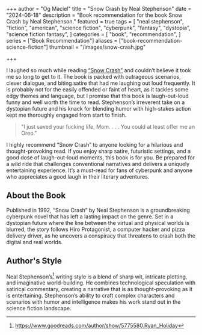 +++
author = "Og Maciel"
title = "Snow Crash by Neal Stephenson"
date = "2024-06-18"
description = "Book recommendation for the book Snow Crash by Neal Stephenson."
featured = true
tags = [
    "neal stephenson",
    "fiction",
    "american",
    "science fiction",
    "cyberpunk",
    "fantasy",
    "dystopia",
    "science fiction fantasy",
]
categories = [
    "book",
    "recommendation",
]
series = ["Book Recommendation"]
aliases = ["book-recommendation-science-fiction"]
thumbnail = "/images/snow-crash.jpg"

+++

I laughed so much while reading <a href="https://amzn.to/4aTBwjk" rel="nofollow" target="_blank">“Snow Crash”</a> and couldn’t believe it took me so long to get to it. The book is packed with outrageous scenarios, clever dialogue, and biting satire that had me laughing out loud frequently. It is probably not for the easily offended or faint of heart, as it tackles some edgy themes and language, but I promise that this book is laugh-out-loud funny and well worth the time to read. Stephenson’s irreverent take on a dystopian future and his knack for blending humor with high-stakes action kept me thoroughly engaged from start to finish.

> "I just saved your fucking life, Mom. . . . You could at least offer me an Oreo."

I highly recommend “Snow Crash” to anyone looking for a hilarious and thought-provoking read. If you enjoy sharp satire, futuristic settings, and a good dose of laugh-out-loud moments, this book is for you. Be prepared for a wild ride that challenges conventional narratives and delivers a uniquely entertaining experience. It’s a must-read for fans of cyberpunk and anyone who appreciates a good laugh in their literary adventures.
<!--more-->

## About the Book

Published in 1992, “Snow Crash” by Neal Stephenson is a groundbreaking cyberpunk novel that has left a lasting impact on the genre. Set in a dystopian future where the line between the virtual and physical worlds is blurred, the story follows Hiro Protagonist, a computer hacker and pizza delivery driver, as he uncovers a conspiracy that threatens to crash both the digital and real worlds.

## Author's Style

Neal Stephenson’s[^1] writing style is a blend of sharp wit, intricate plotting, and imaginative world-building. He combines technological speculation with satirical commentary, creating a narrative that is as thought-provoking as it is entertaining. Stephenson’s ability to craft complex characters and scenarios with humor and intelligence makes his work stand out in the science fiction landscape.

[^1]: https://www.goodreads.com/author/show/5775580.Ryan_Holiday
